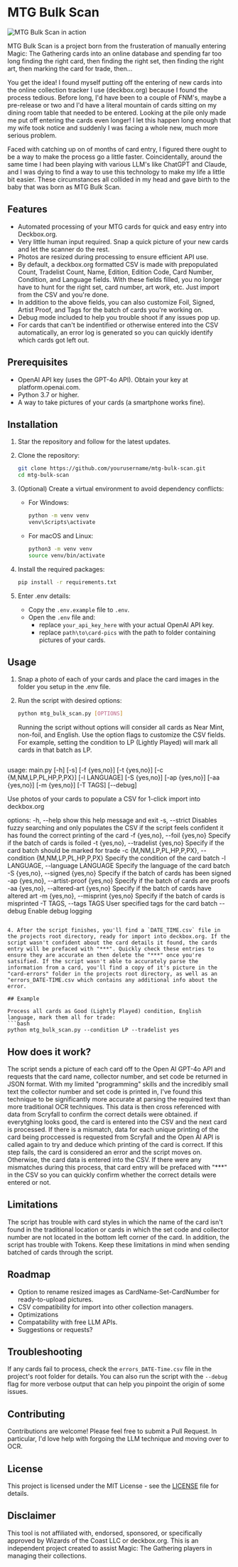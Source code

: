 # MTG Bulk Scan

![MTG Bulk Scan in action](./.assets/demo.gif)

MTG Bulk Scan is a project born from the frusteration of manually entering Magic: The Gathering cards into an online database and spending far too long finding the right card, then finding the right set, then finding the right art, then marking the card for trade, then...

You get the idea! I found myself putting off the entering of new cards into the online collection tracker I use (deckbox.org) because I found the process tedious. Before long, I'd have been to a couple of FNM's, maybe a pre-release or two and I'd have a literal mountain of cards sitting on my dining room table that needed to be entered. Looking at the pile only made me put off entering the cards even longer! I let this happen long enough that my wife took notice and suddenly I was facing a whole new, much more serious problem. 

Faced with catching up on of months of card entry, I figured there ought to be a way to make the process go a little faster. Coincidentally, around the same time I had been playing with various LLM's like ChatGPT and Claude, and I was dying to find a way to use this technology to make my life a little bit easier. These circumstances all collided in my head and gave birth to the baby that was born as MTG Bulk Scan.

## Features

- Automated processing of your MTG cards for quick and easy entry into Deckbox.org.
- Very little human input required. Snap a quick picture of your new cards and let the scanner do the rest.
- Photos are resized during processing to ensure efficient API use.
- By default, a deckbox.org formatted CSV is made with prepopulated Count, Tradelist Count, Name, Edition, Edition Code, Card Number, Condition, and Language fields. With these fields filled, you no longer have to hunt for the right set, card number, art work, etc. Just import from the CSV and you're done.
- In addition to the above fields, you can also customize Foil, Signed, Artist Proof, and Tags for the batch of cards you're working on.
- Debug mode included to help you trouble shoot if any issues pop up.
- For cards that can't be indentified or otherwise entered into the CSV automatically, an error log is generated so you can quickly identify which cards got left out.

## Prerequisites

- OpenAI API key (uses the GPT-4o API). Obtain your key at platform.openai.com.
- Python 3.7 or higher.
- A way to take pictures of your cards (a smartphone works fine).

## Installation

1. Star the repository and follow for the latest updates.

2. Clone the repository:
   ```bash
   git clone https://github.com/yourusername/mtg-bulk-scan.git
   cd mtg-bulk-scan
   ```

3. (Optional) Create a virtual environment to avoid dependency conflicts:
   - For Windows:
     ```bash
     python -m venv venv
     venv\Scripts\activate
     ```
   - For macOS and Linux:
     ```bash
     python3 -m venv venv
     source venv/bin/activate
     ```

4. Install the required packages:
   ```bash
   pip install -r requirements.txt
   ```

5. Enter .env details:
   - Copy the `.env.example` file to `.env`.
   - Open the `.env` file and:
     - replace `your_api_key_here` with your actual OpenAI API key.
     - replace `path\to\card-pics` with the path to folder containing pictures of your cards.

## Usage

1. Snap a photo of each of your cards and place the card images in the folder you setup in the .env file.

2. Run the script with desired options:
   ```bash
   python mtg_bulk_scan.py [OPTIONS]
   ```
   Running the script without options will consider all cards as Near Mint, non-foil, and English. Use the option flags to customize the CSV fields. For example, setting the condition to LP (Lightly Played) will mark all cards in that batch as LP.

   ```
usage: main.py [-h] [-s] [-f {yes,no}] [-t {yes,no}] [-c {M,NM,LP,PL,HP,P,PX}] [-l LANGUAGE] [-S {yes,no}]
               [-ap {yes,no}] [-aa {yes,no}] [-m {yes,no}] [-T TAGS] [--debug]

Use photos of your cards to populate a CSV for 1-click import into deckbox.org

options:
  -h, --help            show this help message and exit
  -s, --strict          Disables fuzzy searching and only populates the CSV if the script feels confident it has found
                        the correct printing of the card
  -f {yes,no}, --foil {yes,no}
                        Specify if the batch of cards is foiled
  -t {yes,no}, --tradelist {yes,no}
                        Specify if the card batch should be marked for trade
  -c {M,NM,LP,PL,HP,P,PX}, --condition {M,NM,LP,PL,HP,P,PX}
                        Specify the condition of the card batch
  -l LANGUAGE, --language LANGUAGE
                        Specify the language of the card batch
  -S {yes,no}, --signed {yes,no}
                        Specify if the batch of cards has been signed
  -ap {yes,no}, --artist-proof {yes,no}
                        Specify if the batch of cards are proofs
  -aa {yes,no}, --altered-art {yes,no}
                        Specify if the batch of cards have altered art
  -m {yes,no}, --misprint {yes,no}
                        Specify if the batch of cards is misprinted
  -T TAGS, --tags TAGS  User specified tags for the card batch
  --debug               Enable debug logging
   ```

4. After the script finishes, you'll find a `DATE_TIME.csv` file in the projects root directory, ready for import into deckbox.org. If the script wasn't confident about the card details it found, the cards entry will be prefaced with "***". Quickly check these entries to ensure they are accurate an then delete the "***" once you're satsified. If the script wasn't able to accurately parse the information from a card, you'll find a copy of it's picture in the "card-errors" folder in the projects root directory, as well as an "errors_DATE-TIME.csv which contains any additional info about the error. 

## Example

Process all cards as Good (Lightly Played) condition, English language, mark them all for trade:
```bash
python mtg_bulk_scan.py --condition LP --tradelist yes
```
## How does it work?

The script sends a picture of each card off to the Open AI GPT-4o API and requests that the card name, collector number, and set code be returned in JSON format. With my limited "programming" skills and the incredibly small text the collector number and set code is printed in, I've found this technique to be significantly more accurate at parsing the required text than more traditional OCR techniques. This data is then cross referenced with data from Scryfall to confirm the correct details were obtained. if everytghing looks good, the card is entered into the CSV and the next card is processed. If there is a mismatch, data for each unique printing of the card being proccessed is requested from Scryfall and the Open AI API is called again to try and deduce which printing of the card is correct. If this step fails, the card is considered an error and the script moves on. Otherwise, the card data is entered into the CSV. If there were any mismatches during this process, that card entry will be prefaced with "***" in the CSV so you can quickly confirm whether the correct details were entered or not.

## Limitations

The script has trouble with card styles in which the name of the card isn't found in the traditional location or cards in which the set code and collector number are not located in the bottom left corner of the card. In addition, the script has trouble with Tokens. Keep these limitations in mind when sending batched of cards through the script.

## Roadmap

- Option to rename resized images as CardName-Set-CardNumber for ready-to-upload pictures.
- CSV compatibility for import into other collection managers.
- Optimizations
- Compatability with free LLM APIs.
- Suggestions or requests?

## Troubleshooting

If any cards fail to process, check the `errors_DATE-Time.csv` file in the project's root folder for details. You can also run the script with the `--debug` flag for more verbose output that can help you pinpoint the origin of some issues.

## Contributing

Contributions are welcome! Please feel free to submit a Pull Request. In particular, I'd love help with forgoing the LLM technique and moving over to OCR.

## License

This project is licensed under the MIT License - see the [LICENSE](LICENSE) file for details.

## Disclaimer

This tool is not affiliated with, endorsed, sponsored, or specifically approved by Wizards of the Coast LLC or deckbox.org. This is an independent project created to assist Magic: The Gathering players in managing their collections.
